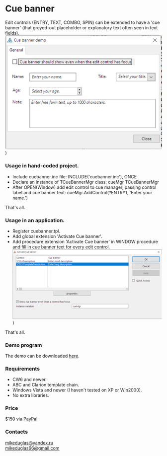 # Cue banner
Edit controls (ENTRY, TEXT, COMBO, SPIN) can be extended to have a 'cue banner'  (that greyed-out placeholder or explanatory text often seen in text fields).
![Cue banner](https://github.com/mikeduglas/Cue-Banner/blob/master/cuebanner_demo.png?raw=true))  

### Usage in hand-coded project.
- Include cuebanner.inc file:
  INCLUDE('cuebanner.inc'), ONCE
- Declare an instance of TCueBannerMgr class:
cueMgr TCueBannerMgr
- After OPEN(Window) add edit control to cue manager, passing control label and cue banner text:
  cueMgr.AddControl(?ENTRY1, 'Enter your name.')

That's all.    

### Usage in an application.
- Register cuebanner.tpl.
- Add global extension 'Activate Cue banner'.
- Add procedure extension 'Activate Cue banner' in WINDOW procedure and fill in cue banner text for every edit control.
![Cue banner](https://github.com/mikeduglas/Cue-Banner/blob/master/cuebanner_procext1.png?raw=true))  

That's all.  

### Demo program
The demo can be downloaded [here](https://www.dropbox.com/s/tzc13zxhle0qxzc/CueBannerDemo.zip?dl=0).

### Requirements
- CW6 and newer.
- ABC and Clarion template chain.
- Windows Vista and newer (I haven't tested on XP or Win2000).
- No extra libraries.

### Price
$150 via [PayPal](https://www.paypal.me/mikeduglas?ppid=PPC000628&cnac=RU&rsta=ru_RU(ru_RU)&cust=8W29QJ6GKY9HS&unptid=75f96da6-24a4-11e9-ae2c-441ea14e9560&t=&cal=ff0291196b3f5&calc=ff0291196b3f5&calf=ff0291196b3f5&unp_tpcid=ppme-social-user-profile-created&page=main:email&pgrp=main:email&e=op&mchn=em&s=ci&mail=sys)

### Contacts
mikeduglas@yandex.ru  
mikeduglas66@gmail.com  